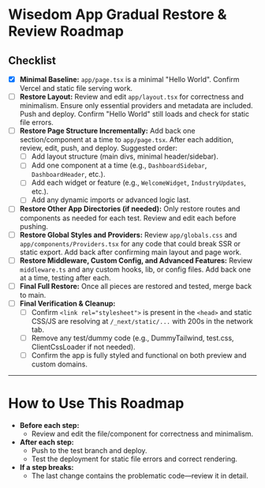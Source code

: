 # Wisedom App Gradual Restore & Review Roadmap

## Checklist

- [x] **Minimal Baseline:** `app/page.tsx` is a minimal "Hello World". Confirm Vercel and static file serving work.
- [ ] **Restore Layout:** Review and edit `app/layout.tsx` for correctness and minimalism. Ensure only essential providers and metadata are included. Push and deploy. Confirm "Hello World" still loads and check for static file errors.
- [ ] **Restore Page Structure Incrementally:** Add back one section/component at a time to `app/page.tsx`. After each addition, review, edit, push, and deploy. Suggested order:
  - [ ] Add layout structure (main divs, minimal header/sidebar).
  - [ ] Add one component at a time (e.g., `DashboardSidebar`, `DashboardHeader`, etc.).
  - [ ] Add each widget or feature (e.g., `WelcomeWidget`, `IndustryUpdates`, etc.).
  - [ ] Add any dynamic imports or advanced logic last.
- [ ] **Restore Other App Directories (if needed):** Only restore routes and components as needed for each test. Review and edit each before pushing.
- [ ] **Restore Global Styles and Providers:** Review `app/globals.css` and `app/components/Providers.tsx` for any code that could break SSR or static export. Add back after confirming main layout and page work.
- [ ] **Restore Middleware, Custom Config, and Advanced Features:** Review `middleware.ts` and any custom hooks, lib, or config files. Add back one at a time, testing after each.
- [ ] **Final Full Restore:** Once all pieces are restored and tested, merge back to main.
- [ ] **Final Verification & Cleanup:**
  - [ ] Confirm `<link rel="stylesheet">` is present in the `<head>` and static CSS/JS are resolving at `/_next/static/...` with 200s in the network tab.
  - [ ] Remove any test/dummy code (e.g., DummyTailwind, test.css, ClientCssLoader if not needed).
  - [ ] Confirm the app is fully styled and functional on both preview and custom domains.

---

# How to Use This Roadmap

- **Before each step:**  
  - Review and edit the file/component for correctness and minimalism.
- **After each step:**  
  - Push to the test branch and deploy.
  - Test the deployment for static file errors and correct rendering.
- **If a step breaks:**  
  - The last change contains the problematic code—review it in detail. 